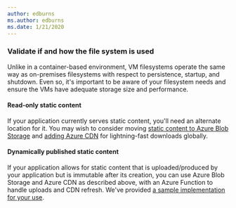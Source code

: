 ```yaml
---
author: edburns
ms.author: edburns
ms.date: 1/21/2020
---
```


### Validate if and how the file system is used

Unlike in a container-based environment, VM filesystems operate the same way as on-premises filesystems with respect to persistence, startup, and shutdown. Even so, it's important to be aware of your filesystem needs and ensure the VMs have adequate storage size and performance.

#### Read-only static content

If your application currently serves static content, you'll need an alternate location for it. You may wish to consider moving [static content to Azure Blob Storage](/azure/storage/blobs/storage-blob-static-website) and [adding Azure CDN](/azure/cdn/cdn-create-a-storage-account-with-cdn#enable-azure-cdn-for-the-storage-account) for lightning-fast downloads globally.

#### Dynamically published static content

If your application allows for static content that is uploaded/produced by your application but is immutable after its creation, you can use Azure Blob Storage and Azure CDN as described above, with an Azure Function to handle uploads and CDN refresh. We've provided [a sample implementation for your use](https://github.com/Azure-Samples/functions-java-push-static-contents-to-cdn).

